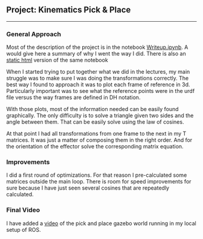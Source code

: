 ## Project: Kinematics Pick & Place

---
### General Approach

Most of the description of the project is in the notebook [Writeup.ipynb](link). A would give here a summary of why I went the way I did. There is also an [static html](link) version of the same notebook

When I started trying to put together what we did in the lectures, my main struggle was to make sure I was doing the transformations correctly. The best way I found to approach it was to plot each frame of reference in 3d. Particularly important was to see what the reference points were in the urdf file versus the way frames are defined in DH notation.

With those plots, most of the information needed can be easily found graphically. The only difficulty is to solve a triangle given two sides and the angle between them. That can be easily solve using the law of cosines.

At that point I had all transformations from one frame to the next in my T matrices. It was just a matter of composing them in the right order. And for the orientation of the effector solve the corresponding matrix equation.

### Improvements

I did a first round of optimizations. For that reason I pre-calculated some matrices outside the main loop. There is room for speed improvements for sure because I have just seen several cosines that are repeatedly calculated.

### Final Video

I have added a [video](link) of the pick and place gazebo world running in my local setup of ROS.